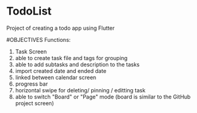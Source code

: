 # TodoList
Project of creating a todo app using Flutter

#OBJECTIVES
Functions: 
1. Task Screen
  1. able to create task file and tags for grouping
  2. able to add subtasks and description to the tasks
  3. import created date and ended date
  4. linked between calendar screen 
  5. progress bar
  6. horizontal swipe for deleting/ pinning / editting task
  7. able to switch "Board" or "Page" mode (board is similar to the GitHub project screen)
